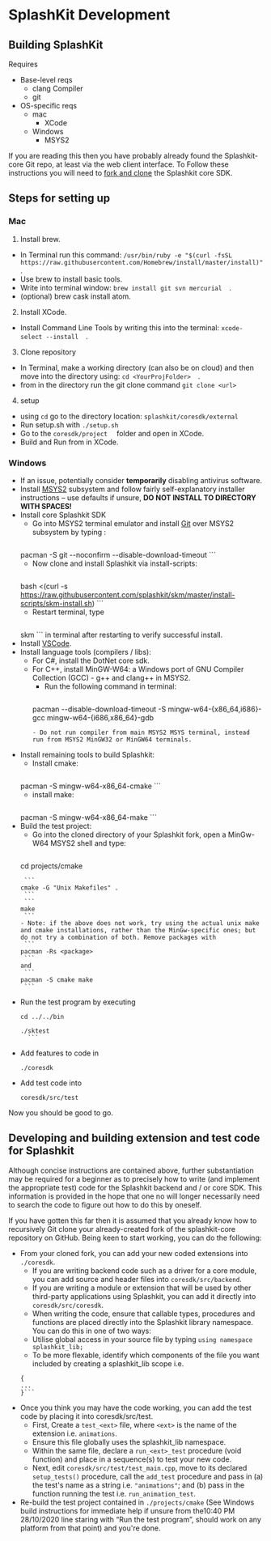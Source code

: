 # SplashKit Development
<!--Original author: @ClancyLight (GitHub username), committed by Andrew Cain (GitHub @macite <macite@gmail.com>
Modified by Nathaniel Schmidt <schmidty2244@gmail.com> (GitHub @njsch) on 04/09/2020-->

## Building SplashKit

Requires
- Base-level reqs
  - clang Compiler
  - git
- OS-specific reqs
  - mac
    - XCode
  - Windows
    - MSYS2

If you are reading this then you have probably already found the Splashkit-core Git repo, at least via the web client interface.  To Follow these instructions you will need to [fork and clone](https://guides.github.com/activities/forking/) the Splashkit core SDK.

##  Steps for setting up
### Mac

1. Install brew.
  -  In Terminal run this command:   ```/usr/bin/ruby -e "$(curl -fsSL https://raw.githubusercontent.com/Homebrew/install/master/install)"  ```.
  -  Use brew to install basic tools.
  -  Write into terminal window:   ```brew install git svn mercurial  ```.
  -  (optional) brew cask install atom.
2.  Install XCode.
  -  Install Command Line Tools by writing this into the terminal:   ```xcode-select --install  ```.
3.  Clone repository
  -  In Terminal, make a working directory (can also be on cloud) and then move into the directory using:   ```cd <YourProjFolder>  ```.
  -  from in the directory run the git clone command   ```git clone <url>  ```
4.  setup
  -  using `cd` go to the directory location:   ```splashkit/coresdk/external  ```
  -  Run setup.sh with    ```./setup.sh  ```
  -  Go to the   ```coresdk/project  ``` folder and open in XCode.
  -  Build and Run from in XCode.  

### Windows
* If an issue, potentially consider **temporarily** disabling antivirus software.
* Install [MSYS2](https://www.msys2.org/) subsystem and follow fairly self-explanatory installer instructions &ndash; use defaults if unsure, **DO NOT INSTALL TO DIRECTORY WITH SPACES!**
* Install core Splashkit SDK
    - Go into MSYS2 terminal emulator and install [Git](https://git-scm.com/) over MSYS2 subsystem by typing :
      ```
    pacman -S git --noconfirm --disable-download-timeout
      ```
    - Now clone and install Splashkit via install-scripts:
      ```
    bash <(curl -s https://raw.githubusercontent.com/splashkit/skm/master/install-scripts/skm-install.sh)
      ```
    - Restart terminal, type
      ```
    skm
      ```
    in terminal after restarting to verify successful install.
* Install [VSCode](https://code.visualstudio.com/).
* Install language tools (compilers / libs):
    - For C#, install the DotNet core sdk.
    - For C++, install MinGW-W64: a Windows port of GNU Compiler Collection (GCC) - g++ and clang++ in MSYS2.
      - Run the following command in terminal:
        ```
      pacman --disable-download-timeout -S mingw-w64-{x86_64,i686}-gcc mingw-w64-{i686,x86_64}-gdb
        ```
      - Do not run compiler from main MSYS2 MSYS terminal, instead run from MSYS2 MinGW32 or MinGW64 terminals.
* Install  remaining tools to build Splashkit:
    - Install cmake:
      ```
    pacman -S mingw-w64-x86_64-cmake
      ```
    - install make:
      ```
    pacman -S mingw-w64-x86_64-make
      ```
* Build the test project:
    - Go into the cloned directory of your Splashkit fork, open a MinGw-W64 MSYS2 shell and type:
      ```
    cd projects/cmake
     ```
      ```
    cmake -G "Unix Makefiles" .
      ```
      ```
    make
      ```
    - Note: if the above does not work, try using the actual unix make and cmake installations, rather than the MinGw-specific ones; but do not try a combination of both. Remove packages with
      ```
    pacman -Rs <package>
      ```
    and
      ```
    pacman -S cmake make
      ```
* Run the test program by executing
    ```
    cd ../../bin
    ```
    ```
    ./sktest
      ```
* Add features to code in
    ```
    ./coresdk
    ```
* Add test code into
    ```
    coresdk/src/test
    ```
Now you should be good to go.

## Developing and building extension and test code for Splashkit
Although concise instructions are contained above, further substantiation may be required for a beginner as to precisely how to write (and implement the appropriate test) code for the Splashkit backend and / or core SDK.  This information is provided in the hope that one no will longer necessarily need to search the code to figure out how to do this by oneself.

If you have gotten this far then it is assumed that you already know how to recursively Git clone your already-created fork of the splashkit-core repository on GitHub.  Being keen to start working, you can do the following:

- From your cloned fork, you can add your new coded extensions into ```./coresdk```.
  -  If you are writing backend code such as a driver for a core module, you can add source and header files into ```coresdk/src/backend```.
  -  If you are writing a module or extension that will be used by other third-party applications using Splashkit, you can add it directly into ```coresdk/src/coresdk```.
  -  When writing the code, ensure that callable types, procedures and functions are placed directly into the Splashkit library namespace.  You can do this in one of two ways:
    -    Utilise global access in your source file by typing
    ```using namespace splashkit_lib;```
    -    To be more flexable, identify which components of the file you want included by creating a splashkit_lib scope i.e.
    ```namespace splashkit_lib
    {
    ...
    }```
- Once you think you may have the code working, you can add the test code by placing it into coresdk/src/test.
  -  First, Create a ```test_<ext>``` file, where ```<ext>``` is the name of the extension i.e. ```animations```.
  -  Ensure this file globally uses the splashkit_lib namespace.
  -  Within the same file, declare a ```run_<ext>_test``` procedure (void function) and place in a sequence(s) to test your new code.
  -  Next, edit ```coresdk/src/test/test_main.cpp```, move to its declared ```setup_tests()``` procedure, call the ```add_test``` procedure and pass in
 (a) the test's name as a string i.e. ```"animations"```; and (b) pass in the function running the test i.e. ```run_animation_test```.
- Re-build the test project contained in ```./projects/cmake``` (See Windows build instructions for immediate help if unsure from the10:40 PM 28/10/2020 line staring with &ldquo;Run the test program&rdquo;, should work on any platform from that point) and you're done.